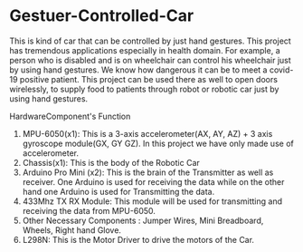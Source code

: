 # Gestuer-Controlled-Car

This is kind of car that can be controlled by just hand gestures. This project has tremendous applications especially in health domain. For example, a person who is disabled and is on wheelchair can control his wheelchair just by using hand gestures. We know how dangerous it can be to meet a covid-19 positive patient. This project can be used there as well to open doors wirelessly, to supply food to patients through robot or robotic car just by using hand gestures.

HardwareComponent's Function

1. MPU-6050(x1): This is a 3-axis accelerometer(AX, AY, AZ) + 3 axis gyroscope module(GX, GY GZ). In this project we have only made use of accelerometer.
2. Chassis(x1): This is the body of the Robotic Car
3. Arduino Pro Mini (x2): This is the brain of the Transmitter as well as receiver. One Arduino is used for receiving the data while on the other hand one Arduino is used for Transmitting the data.
4. 433Mhz TX RX Module: This module will be used for transmitting and receiving the data from MPU-6050.
5. Other Necessary Components : Jumper Wires, Mini Breadboard, Wheels, Right hand Glove.
6. L298N: This is the Motor Driver to drive the motors of the Car.
